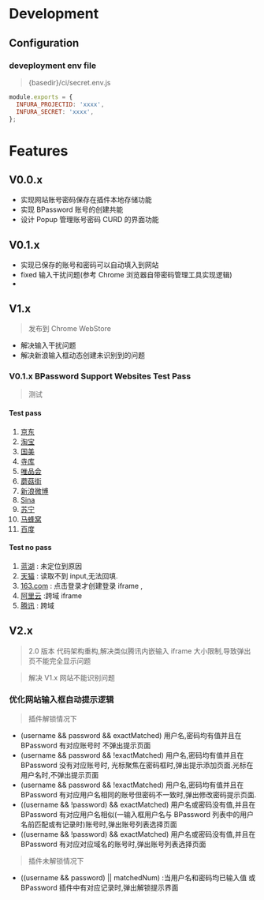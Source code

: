 # Development

## Configuration

### deveployment env file

> {basedir}/ci/secret.env.js

```javascript
module.exports = {
  INFURA_PROJECTID: 'xxxx',
  INFURA_SECRET: 'xxxx',
};
```

# Features

## V0.0.x

- 实现网站账号密码保存在插件本地存储功能
- 实现 BPassword 账号的创建共能
- 设计 Popup 管理账号密码 CURD 的界面功能

## V0.1.x

- 实现已保存的账号和密码可以自动填入到网站
- fixed 输入干扰问题(参考 Chrome 浏览器自带密码管理工具实现逻辑)
-

## V1.x

> 发布到 Chrome WebStore

- 解决输入干扰问题
- 解决新浪输入框动态创建未识别到的问题

### V0.1.x BPassword Support Websites Test Pass

> 测试

#### Test pass

1. [京东](https://passport.jd.com/)
2. [淘宝](https://login.taobao.com/)
3. [国美](https://login.gome.com.cn/)
4. [寺库](https://passport.secoo.com/)
5. [唯品会](https://passport.vip.com/)
6. [蘑菇街](https://portal.mogu.com/)
7. [新浪微博](https://weibo.com/)
8. [Sina](https://www.sina.com.cn/)
9. [苏宁](https://passport.suning.com/)
10. [马蜂窝](https://passport.mafengwo.cn/)
11. [百度](https://www.baidu.com/)

#### Test no pass

1. [蓝湖](https://lanhuapp.com/) : 未定位到原因
2. [天猫](https://login.tmall.com/) : 读取不到 input,无法回填.
3. [163.com](https://www.163.com/) : 点击登录才创建登录 iframe ,
4. [阿里云](https://account.aliyun.com/) :跨域 iframe
5. [腾讯](https://*.qq.com/) : 跨域

## V2.x

> 2.0 版本 代码架构重构,解决类似腾讯内嵌输入 iframe 大小限制,导致弹出页不能完全显示问题

> 解决 V1.x 网站不能识别问题

### 优化网站输入框自动提示逻辑

> 插件解锁情况下

- (username && password && exactMatched) 用户名,密码均有值并且在 BPassword 有对应账号时 不弹出提示页面
- (username && password && !exactMatched) 用户名,密码均有值并且在 BPassword 没有对应账号时, 光标聚焦在密码框时,弹出提示添加页面.光标在用户名时,不弹出提示页面
- (username && password && !exactMatched) 用户名,密码均有值并且在 BPassword 有对应用户名相同的账号但密码不一致时,弹出修改密码提示页面.
- ((username && !password) && exactMatched) 用户名或密码没有值,并且在 BPassword 有对应用户名相似(一输入框用户名与 BPassword 列表中的用户名前匹配或有记录时)账号时,弹出账号列表选择页面
- ((username && !password) && exactMatched) 用户名或密码没有值,并且在 BPassword 有对应对应域名的账号时,弹出账号列表选择页面

> 插件未解锁情况下

- ((username && password) || matchedNum) :当用户名和密码均已输入值 或 BPassword 插件中有对应记录时,弹出解锁提示界面
